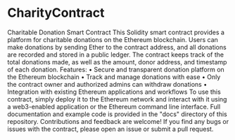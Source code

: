 # CharityContract

Charitable Donation Smart Contract
This Solidity smart contract provides a platform for charitable donations on the Ethereum blockchain. Users can make donations by sending Ether to the contract address, and all donations are recorded and stored in a public ledger. The contract keeps track of the total donations made, as well as the amount, donor address, and timestamp of each donation.
Features:
    • Secure and transparent donation platform on the Ethereum blockchain
    • Track and manage donations with ease
    • Only the contract owner and authorized admins can withdraw donations 
    • Integration with existing Ethereum applications and workflows 
To use this contract, simply deploy it to the Ethereum network and interact with it using a web3-enabled application or the Ethereum command line interface. Full documentation and example code is provided in the "docs" directory of this repository.
Contributions and feedback are welcome! If you find any bugs or issues with the contract, please open an issue or submit a pull request.

